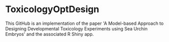 # ToxicologyOptDesign
This GitHub is an implementation of the paper 'A Model-based Approach to Designing Developmental Toxicology Experiments using Sea Urchin Embryos' and the associated R Shiny app.
